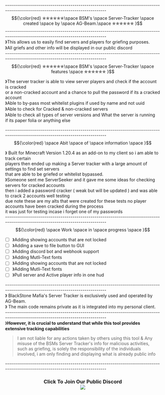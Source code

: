 ---------------------------------------------------------------------------------------------------------------------------------<br />
$${\color{red} ✯✯✯✯✯✯\space BSM's \space Server-Tracker \space created \space by \space AG-Beam.\space ✯✯✯✯✯✯  }$$
---------------------------------------------------------------------------------------------------------------------------------<br />
》This allows us to easily find servers and players for griefing purposes.<br />
》All griefs and other info will be displayed in our public discord <br />
---------------------------------------------------------------------------------------------------------------------------------<br />
 $${\color{red} ✯✯✯✯✯✯\space BSM's \space Server-Tracker \space features \space ✯✯✯✯✯✯  }$$

》The server tracker  is able to view server players and check if the account is cracked <br />
 or a non-cracked account and a chance to pull the password if its a cracked account <br />
》Able to by-pass most whitelist plugins if used by name and not uuid <br />
》Able to check for Cracked & non-cracked servers<br />
》Able to check all types of server versions and What the server is running <br />
if its paper folia or anything else <br />

---------------------------------------------------------------------------------------------------------------------------------<br />
$${\color{red} \space Abit  \space of \space information \space   }$$

》 Built for Minecraft Version 1.20.4 as an add-on to my client so i am able to track certain <br />
	players then ended up making a Server tracker with a large amount of settings to find set servers <br />
	that are able to be griefed or whitelist bypassed. <br />
》Someone sent me ServerSeeker and it gave me some ideas for checking servers for cracked accounts <br />
	then i added a password cracker ( weak but will be updated ) and was able to crack 2 accounts well testing <br />
	due note these are my alts that were created for these tests no player accounts have been cracked during the process <br />
	it was just for testing incase i forget one of my passwords<br />
---------------------------------------------------------------------------------------------------------------------------------<br />
$${\color{red} \space Work \space in \space progress \space   }$$

- [ ] 》Adding showing accounts that are not locked   <br /> 
- [ ] 》Adding a save to file button to GUI  <br /> 
- [ ] 》Adding discord bot and webhook support   <br />      
- [ ] 》Adding Mutli-Text fonts  <br />                                 
- [ ] 》Adding showing accounts that are not locked <br />
- [ ] 》Adding Mutli-Text fonts <br />
- [ ] 》Pull server and Active player info in one hud <br />

---------------------------------------------------------------------------------------------------------------------------------<br />
》 BlackStone Mafia's Server Tracker is exclusively used and operated by AG-Beam. <br />
》 The main code remains private as it is integrated into my personal client. <br />
---------------------------------------------------------------------------------------------------------------------------------<br />
》**However, it is crucial to understand that while this tool provides extensive tracking capabilities**
>  I am not liable for any actions taken by others using this tool & Any misuse of the BSMs Server Tracker's info for malicious activities,
 such as griefing,  is solely the responsibility of the individuals involved, i am only finding and displaying what is already public info<br />

---------------------------------------------------------------------------------------------------------------------------------<br />

<div align="center">
    <h3>Click To Join Our Public Discord </h3.>
<div align="center">
 <a href="https://discord.gg/4XMTTmNfqY" 
   </a>
</div>

<div align="center" style"border-radius:5px">
  <a href="https://discord.gg/4XMTTmNfqY" title="Discord Server" style"border-radius:5px">
    <img src="https://media.discordapp.net/attachments/1238295725729644655/1254272302204325968/fWGhgXsaThGHRGdlaDlGuA.png?ex=6678e39c&is=6677921c&hm=ab92587af8874e838c4dbaf4656e2c1479b96a57ba5a266191ec2426bfb478c3&=&format=webp&quality=lossless&width=596&height=596" style"width: 100%;border-radius:15px">
  </a>
</div>
